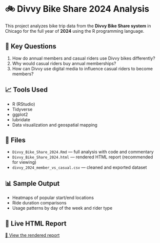 # 🚲 Divvy Bike Share 2024 Analysis

This project analyzes bike trip data from the **Divvy Bike Share system** in Chicago for the full year of **2024** using the R programming language.

## 📌 Key Questions

1. How do annual members and casual riders use Divvy bikes differently?
2. Why would casual riders buy annual memberships?
3. How can Divvy use digital media to influence casual riders to become members?

## 📈 Tools Used

- R (RStudio)
- Tidyverse
- ggplot2
- lubridate
- Data visualization and geospatial mapping

## 📄 Files

- `Divvy_Bike_Share_2024.Rmd` — full analysis with code and commentary
- `Divvy_Bike_Share_2024.html` — rendered HTML report (recommended for viewing)
- `divvy_2024_member_vs_casual.csv` — cleaned and exported dataset

## 📊 Sample Output

- Heatmaps of popular start/end locations
- Ride duration comparisons
- Usage patterns by day of the week and rider type

## 🔗 Live HTML Report

[📂 View the rendered report](./Divvy_Bike_Share_2024.html)